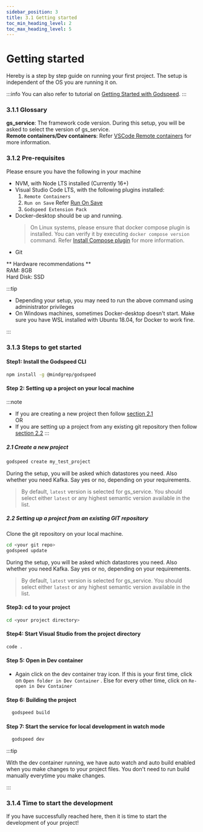 ```yaml
---
sidebar_position: 3
title: 3.1 Getting started
toc_min_heading_level: 2
toc_max_heading_level: 5
---
```


# Getting started
Hereby is a step by step guide on running your first project. The setup is independent of the OS you are running it on.

:::info
You can also refer to tutorial on [Getting Started with Godspeed](https://www.youtube.com/watch?v=eEfqTAPAVlY).
:::

### 3.1.1 Glossary
**gs_service**: The framework code version. During this setup, you will be asked to select the version of gs_service.   
**Remote containers/Dev containers**: Refer [VSCode Remote containers](https://code.visualstudio.com/docs/remote/containers) for more information.

### 3.1.2 Pre-requisites

Please ensure you have the following in your machine
- NVM, with Node LTS installed (Currently 16+)
- Visual Studio Code LTS, with the following plugins installed:
  1. `Remote Containers`
  2. `Run on Save` Refer [Run On Save](https://marketplace.visualstudio.com/items?itemName=emeraldwalk.RunOnSave)
  3. `Godspeed Extension Pack`
- Docker-desktop should be up and running.
  > On Linux systems, please ensure that docker compose plugin is installed. You can verify it by executing `docker compose version` command. Refer [Install Compose plugin](https://docs.docker.com/compose/install/linux/) for more information.
- Git

** Hardware recommendations **   
RAM: 8GB   
Hard Disk: SSD

:::tip

- Depending your setup, you may need to run the above command using administrator privileges
- On Windows machines, sometimes Docker-desktop doesn't start. Make sure you have WSL installed with Ubuntu 18.04, for Docker to work fine. 

:::

### 3.1.3 Steps to get started
#### Step1: Install the Godspeed CLI

```sh
npm install -g @mindgrep/godspeed
```

#### Step 2: Setting up a project on your local machine
:::note
- If you are creating a new project then follow [section 2.1](#21-create-a-new-project)   
OR   
- If you are setting up a project from any existing git repository then follow [section 2.2](#22-setting-up-a-project-from-an-existing-git-repository)
:::

##### 2.1 Create a new project
```sh
godspeed create my_test_project
```
During the setup, you will be asked which datastores you need. Also whether you need Kafka. Say yes or no, depending on your requirements. 

> By default, `latest` version is selected for gs_service. You should select either `latest` or any highest semantic version available in the list.

##### 2.2 Setting up a project from an existing GIT repository
Clone the git repository on your local machine. 
```sh
cd <your git repo>
godspeed update
```
During the setup, you will be asked which datastores you need. Also whether you need Kafka. Say yes or no, depending on your requirements. 

> By default, `latest` version is selected for gs_service. You should select either `latest` or any highest semantic version available in the list.

#### Step3: cd to your project
```sh
cd <your project directory>

```

#### Step4: Start Visual Studio from the project directory
```sh
code .

```

#### Step 5: Open in Dev container
- Again click on the dev container tray icon. If this is your first time, click on `Open folder in Dev Container` . Else for every other time, click on `Re-open in Dev Container` 

#### Step 6: Building the project
```sh
  godspeed build
```

#### Step 7: Start the service for local development in watch mode

```sh
  godspeed dev
```
:::tip

With the dev container running, we have auto watch and auto build enabled when you make changes to your project files. You don't need to run build manually everytime you make changes. 

:::

### 3.1.4 Time to start the development
If you have successfully reached here, then it is time to start the development of your project! 
